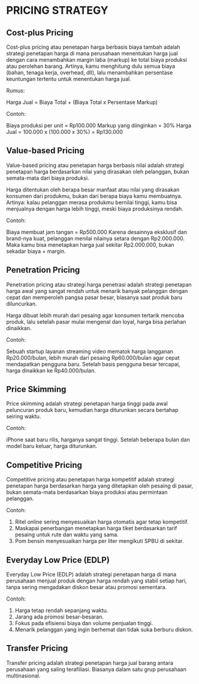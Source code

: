 # PRICING STRATEGY

## Cost-plus Pricing

Cost-plus pricing atau penetapan harga berbasis biaya tambah adalah strategi penetapan harga di mana perusahaan menentukan harga jual dengan cara menambahkan margin laba (markup) ke total biaya produksi atau perolehan barang. Artinya, kamu menghitung dulu semua biaya (bahan, tenaga kerja, overhead, dll), lalu menambahkan persentase keuntungan tertentu untuk menentukan harga jual.

Rumus:

Harga Jual = Biaya Total + (Biaya Total x Persentase Markup)

Contoh:

Biaya produksi per unit = Rp100.000
Markup yang diinginkan = 30%
Harga Jual = 100.000 x (100.000 x 30%) = Rp130.000

## Value-based Pricing

Value-based pricing atau penetapan harga berbasis nilai adalah strategi penetapan harga berdasarkan nilai yang dirasakan oleh pelanggan, bukan semata-mata dari biaya produksi.

Harga ditentukan oleh berapa besar manfaat atau nilai yang dirasakan konsumen dari produkmu, bukan dari berapa biaya kamu membuatnya. Artinya: kalau pelanggan merasa produkmu bernilai tinggi, kamu bisa menjualnya dengan harga lebih tinggi, meski biaya produksinya rendah.

Contoh:

Biaya membuat jam tangan = Rp500.000
Karena desainnya eksklusif dan brand-nya kuat, pelanggan menilai nilainya setara dengan Rp2.000.000. Maka kamu bisa menetapkan harga jual sekitar Rp2.000.000, bukan sekadar biaya + margin.

## Penetration Pricing

Penetration pricing atau strategi harga penetrasi adalah strategi penetapan harga awal yang sangat rendah untuk menarik banyak pelanggan dengan cepat dan memperoleh pangsa pasar besar, biasanya saat produk baru diluncurkan.

Harga dibuat lebih murah dari pesaing agar konsumen tertarik mencoba produk, lalu setelah pasar mulai mengenal dan loyal, harga bisa perlahan dinaikkan.

Contoh:

Sebuah startup layanan streaming video mematok harga langganan Rp20.000/bulan, lebih murah dari pesaing Rp60.000/bulan agar cepat mendapatkan pengguna baru. Setelah basis pengguna besar tercapai, harga dinaikkan ke Rp40.000/bulan.

## Price Skimming

Price skimming adalah strategi penetapan harga tinggi pada awal peluncuran produk baru, kemudian harga diturunkan secara bertahap seiring waktu.

Contoh:

iPhone saat baru rilis, harganya sangat tinggi. Setelah beberapa bulan dan model baru keluar, harga diturunkan.

## Competitive Pricing

Competitive pricing atau penetapan harga kompetitif adalah strategi penetapan harga berdasarkan harga yang ditetapkan oleh pesaing di pasar, bukan semata-mata berdasarkan biaya produksi atau permintaan pelanggan.

Contoh:

1. Ritel online sering menyesuaikan harga otomatis agar tetap kompetitif.
2. Maskapai penerbangan menetapkan harga tiket berdasarkan tarif pesaing untuk rute dan waktu yang sama.
3. Pom bensin menyesuaikan harga per liter mengikuti SPBU di sekitar.

## Everyday Low Price (EDLP)

Everyday Low Price (EDLP) adalah strategi penetapan harga di mana perusahaan menjual produk dengan harga rendah yang stabil setiap hari, tanpa sering mengadakan diskon besar atau promosi sementara.

Contoh:

1. Harga tetap rendah sepanjang waktu.
2. Jarang ada promosi besar-besaran.
3. Fokus pada efisiensi biaya dan volume penjualan tinggi.
4. Menarik pelanggan yang ingin berhemat dan tidak suka berburu diskon.

## Transfer Pricing

Transfer pricing adalah strategi penetapan harga jual barang antara perusahaan yang saling terafiliasi. Biasanya dalam satu grup perusahaan multinasional.
